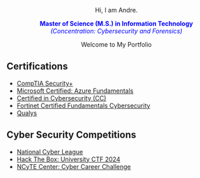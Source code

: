<p align="center">Hi, I am Andre.</p>

<p align="center">
  <span style="color: #0000ff; text-align: center;">
    <strong>Master of Science (M.S.) in Information Technology</strong><br />
    <em>(Concentration: Cybersecurity and Forensics)</em>
  </span>
</p>

<p align="center">Welcome to My Portfolio</p>


<h2>Certifications</h2>

- [CompTIA Security+](https://www.credly.com/badges/1d10427c-3318-4b9f-8d2a-eb7309943c7d/linked_in_profile)
- [Microsoft Certified: Azure Fundamentals](https://learn.microsoft.com/en-us/users/redfoxx-9988/credentials/e3c6c930e7c75100?ref=https%3A%2F%2Fwww.linkedin.com%2F)
- [Certified in Cybersecurity (CC)](https://www.credly.com/badges/7caa4c6a-7b09-4170-872a-4f965653e1ae/linked_in_profile)
- [Fortinet Certified Fundamentals Cybersecurity](https://www.credly.com/badges/803d8fb2-91f8-46c0-8a78-3960f7432508/linked_in_profile)
- [Qualys](https://github.com/Redfooxx/Qualys/tree/main)

<h2>Cyber Security Competitions</h2>

- [National Cyber League](https://github.com/Redfooxx/National-Cyber-League)
- [Hack The Box: University CTF 2024](https://github.com/Redfooxx/Hack-the-Box)
- [NCyTE Center: Cyber Career Challenge](https://github.com/Redfooxx/NCyTE-Center)
